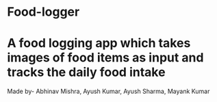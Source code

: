 # Food-logger
# A food logging app which takes images of food items as input and tracks the daily food intake
Made by-
Abhinav Mishra,
 Ayush Kumar,
 Ayush Sharma,
 Mayank Kumar